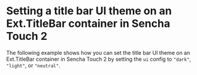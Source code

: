 # Setting a title bar UI theme on an Ext.TitleBar container in Sencha Touch 2 #

The following example shows how you can set the title bar UI theme on an Ext.TitleBar container in Sencha Touch 2 by setting the `ui` config to `"dark"`, `"light"`, or `"neutral"`.
